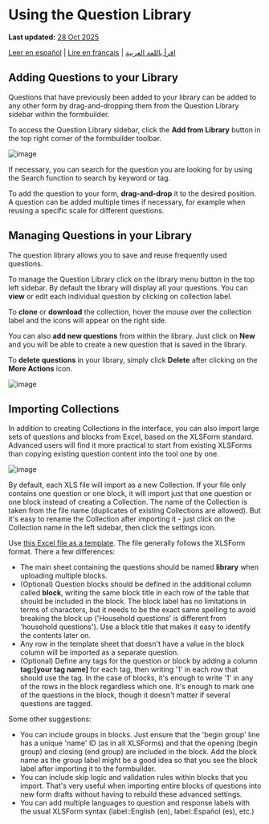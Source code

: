 # Using the Question Library
**Last updated:** <a href="https://github.com/kobotoolbox/docs/blob/c8c238efa59b04f403f13c150b018e1807c66d5c/source/question_library.md" class="reference">28 Oct 2025</a>

<a href="es/question_library.html">Leer en español</a> | <a href="fr/question_library.html">Lire en français</a> | <a href="ar/question_library.html">اقرأ باللغة العربية</a>

## Adding Questions to your Library

Questions that have previously been added to your library can be added to any other form by drag-and-dropping them from the Question Library sidebar within the formbuilder.

To access the Question Library sidebar, click the **Add from Library** button in the top right corner of the formbuilder toolbar.

![image](/images/question_library/library.jpg)

If necessary, you can search for the question you are looking for by using the Search function to search by keyword or tag.

To add the question to your form, **drag-and-drop** it to the desired position. A question can be added multiple times if necessary, for example when reusing a specific scale for different questions.

## Managing Questions in your Library

The question library allows you to save and reuse frequently used questions.

To manage the Question Library click on the library menu button in the top left sidebar. By default the library will display all your questions. You can **view** or edit each individual question by clicking on collection label.

To **clone** or **download** the collection, hover the mouse over the collection label and the icons will appear on the right side.

You can also **add new questions** from within the library. Just click on **New** and you will be able to create a new question that is saved in the library.

To **delete questions** in your library, simply click **Delete** after clicking on the **More Actions** icon.

![image](/images/question_library/delete.jpg)

## Importing Collections

In addition to creating Collections in the interface, you can also import large sets of questions and blocks from Excel, based on the XLSForm standard. Advanced users will find it more practical to start from existing XLSForms than copying existing question content into the tool one by one.

![image](/images/question_library/import_collection.png)

By default, each XLS file will import as a new Collection. If your file only contains one question or one block, it will import just that one question or one block instead of creating a Collection. The name of the Collection is taken from the file name (duplicates of existing Collections are allowed). But it's easy to rename the Collection after importing it - just click on the Collection name in the left sidebar, then click the settings icon.

Use <a download class="reference" href="./_static/files/question_library/collection_import_sample.xlsx">this Excel file as a template</a>.
The file generally follows the XLSForm format. There a few differences:

* The main sheet containing the questions should be named **library** when uploading multiple blocks.
* (Optional) Question blocks should be defined in the additional column called **block**, writing the same block title in each row of the table that should be included in the block. The block label has no limitations in terms of characters, but it needs to be the exact same spelling to avoid breaking the block up ('Household questions' is different from 'household questions'). Use a block title that makes it easy to identify the contents later on.
* Any row in the template sheet that doesn't have a value in the block column will be imported as a separate question.
* (Optional) Define any tags for the question or block by adding a column **tag:[your tag name]** for each tag, then writing '1' in each row that should use the tag. In the case of blocks, it's enough to write '1' in any of the rows in the block regardless which one. It's enough to mark one of the questions in the block, though it doesn't matter if several questions are tagged.

Some other suggestions:

* You can include groups in blocks. Just ensure that the 'begin group' line has a unique 'name' ID (as in all XLSForms) and that the opening (begin group) and closing (end group) are included in the block. Add the block name as the group label might be a good idea so that you see the block label after importing it to the formbuilder.
* You can include skip logic and validation rules within blocks that you import. That's very useful when importing entire blocks of questions into new form drafts without having to rebuild these advanced settings.
* You can add multiple languages to question and response labels with the usual XLSForm syntax (label::English (en), label::Español (es), etc.)
